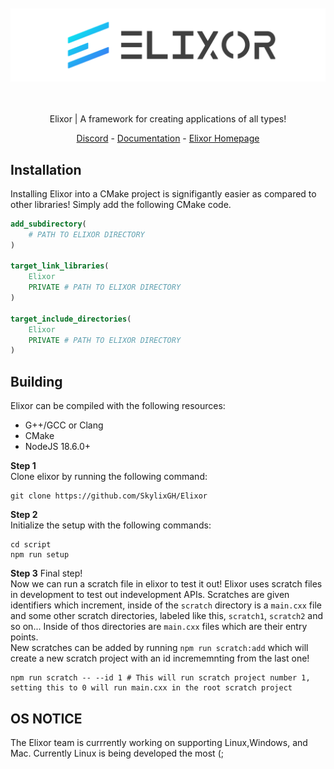 <div align="center">
    <br />
    <br />
    <img src="resources/ElixorBanner.svg" />
    <br />
    <br />
    <br /> 
    <div>
        <p>Elixor | A framework for creating applications of all types!</p>
        <a href="https://discord.gg/b9vcR6evgG">Discord</a> - <a href="https://skylix.net/docs/elixor">Documentation</a> - <a href="https://skylix.net/projects/elixor">Elixor Homepage</a>
    </div>
</div>

## Installation
Installing Elixor into a CMake project is signifigantly easier as compared to other libraries! Simply add the following CMake code.
```cmake
add_subdirectory(
    # PATH TO ELIXOR DIRECTORY
)

target_link_libraries(
    Elixor
    PRIVATE # PATH TO ELIXOR DIRECTORY
)

target_include_directories(
    Elixor
    PRIVATE # PATH TO ELIXOR DIRECTORY
)
```

## Building
Elixor can be compiled with the following resources:
 - G++/GCC or Clang
 - CMake
 - NodeJS 18.6.0+

**Step 1** <br />
Clone elixor by running the following command:
```
git clone https://github.com/SkylixGH/Elixor
```

**Step 2** <br />
Initialize the setup with the following commands:
```
cd script
npm run setup
```

**Step 3** Final step! <br />
Now we can run a scratch file in elixor to test it out! Elixor uses scratch files in development to test out indevelopment APIs. Scratches are given identifiers which increment, inside of the `scratch` directory is a `main.cxx` file and some other scratch directories, labeled like this, `scratch1`, `scratch2` and so on... Inside of thos directories are `main.cxx` files which are their entry points. <br />
New scratches can be added by running `npm run scratch:add` which will create a new scratch project with an id incrememnting from the last one!
```
npm run scratch -- --id 1 # This will run scratch project number 1, setting this to 0 will run main.cxx in the root scratch project
```
## OS NOTICE
The Elixor team is currrently working on supporting Linux,Windows, and Mac. Currently Linux is being developed the most (;
